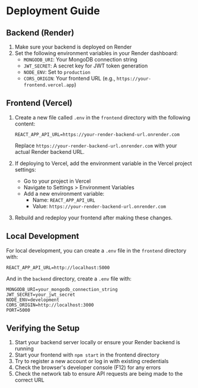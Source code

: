 # Deployment Guide

## Backend (Render)

1. Make sure your backend is deployed on Render
2. Set the following environment variables in your Render dashboard:
   - `MONGODB_URI`: Your MongoDB connection string
   - `JWT_SECRET`: A secret key for JWT token generation
   - `NODE_ENV`: Set to `production`
   - `CORS_ORIGIN`: Your frontend URL (e.g., `https://your-frontend.vercel.app`)

## Frontend (Vercel)

1. Create a new file called `.env` in the `frontend` directory with the following content:
   ```
   REACT_APP_API_URL=https://your-render-backend-url.onrender.com
   ```
   Replace `https://your-render-backend-url.onrender.com` with your actual Render backend URL.

2. If deploying to Vercel, add the environment variable in the Vercel project settings:
   - Go to your project in Vercel
   - Navigate to Settings > Environment Variables
   - Add a new environment variable:
     - Name: `REACT_APP_API_URL`
     - Value: `https://your-render-backend-url.onrender.com`

3. Rebuild and redeploy your frontend after making these changes.

## Local Development

For local development, you can create a `.env` file in the `frontend` directory with:
```
REACT_APP_API_URL=http://localhost:5000
```

And in the `backend` directory, create a `.env` file with:
```
MONGODB_URI=your_mongodb_connection_string
JWT_SECRET=your_jwt_secret
NODE_ENV=development
CORS_ORIGIN=http://localhost:3000
PORT=5000
```

## Verifying the Setup

1. Start your backend server locally or ensure your Render backend is running
2. Start your frontend with `npm start` in the frontend directory
3. Try to register a new account or log in with existing credentials
4. Check the browser's developer console (F12) for any errors
5. Check the network tab to ensure API requests are being made to the correct URL
